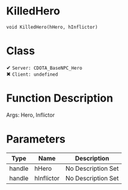 # KilledHero
```
void KilledHero(hHero, hInflictor)
```
# Class
✔ `Server: CDOTA_BaseNPC_Hero`  
✖ `Client: undefined`  

# Function Description
Args: Hero, Inflictor
# Parameters
Type|Name|Description
--|--|--
handle|hHero|No Description Set
handle|hInflictor|No Description Set
